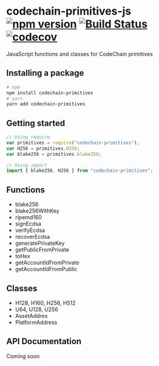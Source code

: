 # codechain-primitives-js [![npm version](https://badge.fury.io/js/codechain-primitives.svg)](https://badge.fury.io/js/codechain-primitives) [![Build Status](https://travis-ci.org/CodeChain-io/codechain-primitives-js.svg?branch=master)](https://travis-ci.org/CodeChain-io/codechain-primitives-js) [![codecov](https://codecov.io/gh/CodeChain-io/codechain-primitives-js/branch/master/graph/badge.svg)](https://codecov.io/gh/Codechain-io/codechain-primitives-js)

JavaScript functions and classes for CodeChain primitives

## Installing a package

```sh
# npm
npm install codechain-primitives
# yarn
yarn add codechain-primitives
```

## Getting started

```javascript
// Using require
var primitives = require("codechain-primitives");
var H256 = primitives.H256;
var blake256 = primitives.blake256;

// Using import
import { blake256, H256 } from "codechain-primitives";
```

## Functions

- blake256
- blake256WithKey
- ripemd160
- signEcdsa
- verifyEcdsa
- recoverEcdsa
- generatePrivateKey
- getPublicFromPrivate
- toHex
- getAccountIdFromPrivate
- getAccountIdFromPublic

## Classes

- H128, H160, H256, H512
- U64, U128, U256
- AssetAddres
- PlatformAddress

## API Documentation

Coming soon

